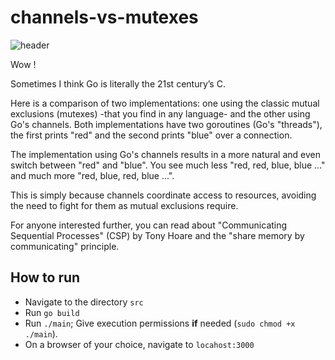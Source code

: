 # channels-vs-mutexes

![header](./doc/assets/img/header.png)

Wow !

Sometimes I think Go is literally the 21st century’s C.

Here is a comparison of two implementations: one using the classic mutual exclusions (mutexes) -that you find in any language- and the other using Go's channels. Both implementations have two goroutines (Go's "threads"), the first prints "red" and the second prints "blue" over a connection.

The implementation using Go's channels results in a more natural and even switch between "red" and "blue". You see much less "red, red, blue, blue ..." and much more "red, blue, red, blue ...".

This is simply because channels coordinate access to resources, avoiding the need to fight for them as mutual exclusions require.

For anyone interested further, you can read about "Communicating Sequential Processes" (CSP) by Tony Hoare and the "share memory by communicating" principle.

## How to run

 - Navigate to the directory `src`
 - Run `go build`
 - Run `./main`; Give execution permissions **if** needed (`sudo chmod +x ./main`).
 - On a browser of your choice, navigate to `locahost:3000`
